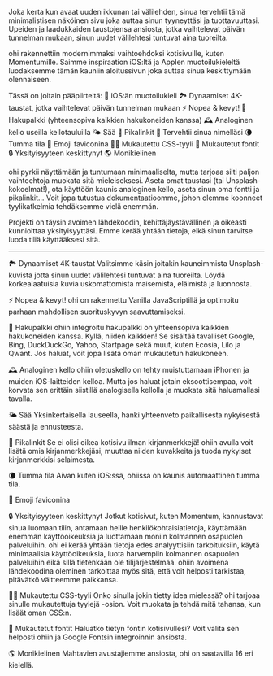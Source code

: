 Joka kerta kun avaat uuden ikkunan tai välilehden, sinua tervehtii tämä minimalistisen näköinen sivu joka auttaa sinun tyyneyttäsi ja tuottavuuttasi. Upeiden ja laadukkaiden taustojensa ansiosta, jotka vaihtelevat päivän tunnelman mukaan, sinun uudet välilehtesi tuntuvat aina tuoreilta.

ohi rakennettiin modernimmaksi vaihtoehdoksi kotisivuille, kuten Momentumille. Saimme inspiraation iOS:ltä ja Applen muotoilukieleltä luodaksemme tämän kauniin aloitussivun joka auttaa sinua keskittymään olennaiseen.

Tässä on joitain pääpiirteitä:
🍏 iOS:än muotoilukieli
🏞 Dynaamiset 4K-taustat, jotka vaihtelevat päivän tunnelman mukaan
⚡️ Nopea & kevyt!
🔎 Hakupalkki (yhteensopiva kaikkien hakukoneiden kanssa)
🕰 Analoginen kello useilla kellotauluilla
🌤 Sää
🔗 Pikalinkit
👋 Tervehtii sinua nimelläsi
🌘 Tumma tila
🥖 Emoji faviconina
🧑‍💻 Mukautettu CSS-tyyli
📝 Mukautetut fontit
🔒 Yksityisyyteen keskittynyt
🌎 Monikielinen

ohi pyrkii näyttämään ja tuntumaan minimaaliselta, mutta tarjoaa silti paljon vaihtoehtoja muokata sitä mieleiseksesi. Aseta omat taustasi (tai Unsplash-kokoelmat!), ota käyttöön kaunis analoginen kello, aseta sinun oma fontti ja pikalinkit... Voit jopa tutustua dokumentaatioomme, johon olemme koonneet tyylikatkelmia tehdäksemme vielä enemmän.

Projekti on täysin avoimen lähdekoodin, kehittäjäystävällinen ja oikeasti kunnioittaa yksityisyyttäsi. Emme kerää yhtään tietoja, eikä sinun tarvitse luoda tiliä käyttääksesi sitä.

---

🏞 Dynaamiset 4K-taustat
Valitsimme käsin joitakin kauneimmista Unsplash-kuvista jotta sinun uudet välilehtesi tuntuvat aina tuoreilta. Löydä korkealaatuisia kuvia uskomattomista maisemista, eläimistä ja luonnosta.

⚡️ Nopea & kevyt!
ohi on rakennettu Vanilla JavaScriptillä ja optimoitu parhaan mahdollisen suorituskyvyn saavuttamiseksi.

🔎 Hakupalkki
ohiin integroitu hakupalkki on yhteensopiva kaikkien hakukoneiden kanssa. Kyllä, niiden kaikkien! Se sisältää tavalliset Google, Bing, DuckDuckGo, Yahoo, Startpage sekä muut, kuten Ecosia, Lilo ja Qwant. Jos haluat, voit jopa lisätä oman mukautetun hakukoneen.

🕰 Analoginen kello
ohiin oletuskello on tehty muistuttamaan iPhonen ja muiden iOS-laitteiden kelloa. Mutta jos haluat jotain eksoottisempaa, voit korvata sen erittäin siistillä analogisella kellolla ja muokata sitä haluamallasi tavalla.

🌤 Sää
Yksinkertaisella lauseella, hanki yhteenveto paikallisesta nykyisestä säästä ja ennusteesta.

🔗 Pikalinkit
Se ei olisi oikea kotisivu ilman kirjanmerkkejä! ohiin avulla voit lisätä omia kirjanmerkkejäsi, muuttaa niiden kuvakkeita ja tuoda nykyiset kirjanmerkkisi selaimesta.

🌘 Tumma tila
Aivan kuten iOS:ssä, ohiissa on kaunis automaattinen tumma tila.

🥖 Emoji faviconina

🔒 Yksityisyyteen keskittynyt
Jotkut kotisivut, kuten Momentum, kannustavat sinua luomaan tilin, antamaan heille henkilökohtaisia ​​tietoja, käyttämään enemmän käyttöoikeuksia ja luottamaan moniin kolmannen osapuolen palveluihin. ohi ei kerää yhtään tietoja edes analyyttisiin tarkoituksiin, käytä minimaalisia käyttöoikeuksia, luota harvempiin kolmannen osapuolen palveluihin eikä sillä tietenkään ole tilijärjestelmää. ohiin avoimena lähdekoodina oleminen tarkoittaa myös sitä, että voit helposti tarkistaa, pitävätkö väitteemme paikkansa.

🧑‍💻 Mukautettu CSS-tyyli
Onko sinulla jokin tietty idea mielessä? ohi tarjoaa sinulle mukautettuja tyylejä -osion. Voit muokata ja tehdä mitä tahansa, kun lisäät oman CSS:n.

📝 Mukautetut fontit
Haluatko tietyn fontin kotisivullesi? Voit valita sen helposti ohiin ja Google Fontsin integroinnin ansiosta.

🌎 Monikielinen
Mahtavien avustajiemme ansiosta, ohi on saatavilla 16 eri kielellä.
